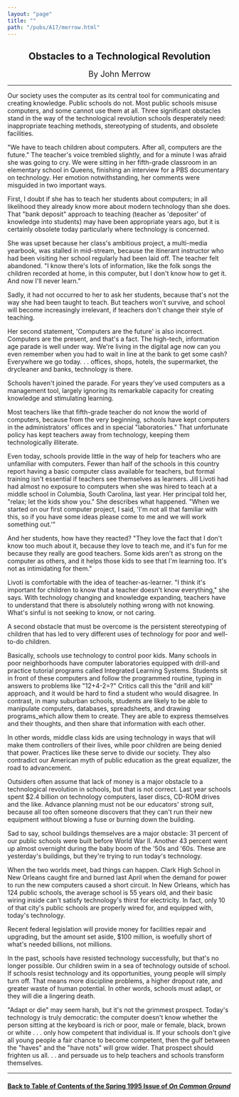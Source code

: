 ```yaml
---
layout: "page"
title: ""
path: "/pubs/A17/merrow.html"
---
```

<main>
<center><h2>
Obstacles to a Technological Revolution</h2>
<font size="+1">By John Merrow</font>
</center><hr/>
Our society uses the computer as its central tool for communicating and
creating knowledge. Public schools do not. Most public schools misuse
computers, and some cannot use them at all. Three significant obstacles
stand in the way of the technological revolution schools desperately need:
inappropriate teaching methods, stereotyping of students, and obsolete
facilities.
<p>
"We have to teach children about computers. After all, computers are the
future." The teacher's voice trembled slightly, and for a minute I was
afraid she was going to cry. We were sitting in her fifth-grade classroom
in an elementary school in Queens, finishing an interview for a PBS
documentary on technology. Her emotion notwithstanding, her comments were
misguided in two important ways.
</p><p>
First, I doubt if she has to teach her students about computers; in all
likelihood they already know more about modern technology than she does.
That "bank deposit" approach to teaching (teacher as 'depositer' of
knowledge into students) may have been appropriate years ago, but it is
certainly obsolete today   particularly where technology is concerned.
</p><p>
She was upset because her class's ambitious project, a multi-media
yearbook, was stalled in mid-stream, because the itinerant instructor who
had been visiting her school regularly had been laid off. The teacher felt
abandoned. "I know there's lots of information, like the folk songs the
children recorded at home, in this computer, but I don't know how to get
it. And now I'll never learn."
</p><p>
Sadly, it had not occurred to her to ask her students, because that's not
the way she had been taught to teach. But teachers won't survive, and
school will become increasingly irrelevant, if teachers don't change their
style of teaching.
</p><p>
Her second statement, 'Computers are the future' is also incorrect.
Computers are the present, and that's a fact. The high-tech, information
age parade is well under way. We're living in the digital age now   can
you even remember when you had to wait in line at the bank to get some
cash? Everywhere we go today. . . offices, shops, hotels, the supermarket,
the drycleaner and banks, technology is there.
</p><p>
Schools haven't joined the parade. For years they've used computers as a
management tool, largely ignoring its remarkable capacity for creating
knowledge and stimulating learning.
</p><p>
Most teachers   like that fifth-grade teacher   do not know the world of
computers, because from the very beginning, schools have kept computers in
the administrators' offices and in special "laboratories." That
unfortunate policy has kept teachers away from technology, keeping them
technologically illiterate.
</p><p>
Even today, schools provide little in the way of help for teachers who are
unfamiliar with computers. Fewer than half of the schools in this country
report having a basic computer class available for teachers, but formal
training isn't essential if teachers see themselves as learners. Jill
Livoti had had almost no exposure to computers when she was hired to teach
at a middle school in Columbia, South Carolina, last year. Her principal
told her, "relax; let the kids show you." She describes what happened.
"When we started on our first computer project, I said, 'I'm not all that
familiar with this, so if you have some ideas please come to me and we
will work something out.'"
</p><p>
And her students, how have they reacted? "They love the fact that I don't
know too much about it, because they love to teach me, and it's fun for me
because they really are good teachers. Some kids aren't as strong on the
computer as others, and it helps those kids to see that I'm learning too.
It's not as intimidating for them."
</p><p>
Livoti is comfortable with the idea of teacher-as-learner. "I think it's
important for children to know that a teacher doesn't know everything,"
she says. With technology changing and knowledge expanding, teachers have
to understand that there is absolutely nothing wrong with not knowing.
What's sinful is not seeking to know, or not caring.
</p><p>
A second obstacle that must be overcome is the persistent stereotyping of
children that has led to very different uses of technology for poor and
well-to-do children.
</p><p>
Basically, schools use technology to control poor kids. Many schools in
poor neighborhoods have computer laboratories equipped with drill-and
practice tutorial programs called Integrated Learning Systems. Students
sit in front of these computers and follow the programmed routine, typing
in answers to problems like "12+4-2=?" Critics call this the "drill and
kill" approach, and it would be hard to find a student who would disagree.
In contrast, in many suburban schools, students are likely to be able to
manipulate computers, databases, spreadsheets, and drawing programs_which
allow them to create. They are able to express themselves and their
thoughts, and then share that information with each other.
</p><p>
In other words, middle class kids are using technology in ways that will
make them controllers of their lives, while poor children are being denied
that power. Practices like these serve to divide our society. They also
contradict our American myth of public education as the great equalizer,
the road to advancement.
</p><p>
Outsiders often assume that lack of money is a major obstacle to a
technological revolution in schools, but that is not correct. Last year
schools spent $2.4 billion on technology   computers, laser discs, CD-ROM
drives and the like. Advance planning must not be our educators' strong
suit, because all too often someone discovers that they can't run their
new equipment without blowing a fuse or burning down the building.
</p><p>
Sad to say, school buildings themselves are a major obstacle: 31 percent
of our public schools were built before World War II. Another 43 percent
went up almost overnight during the baby boom of the '50s and '60s. These
are yesterday's buildings, but they're trying to run today's technology.
</p><p>
When the two worlds meet, bad things can happen. Clark High School in New
Orleans caught fire and burned last April when the demand for power to run
the new computers caused a short circuit. In New Orleans, which has 124
public schools, the average school is 55 years old, and their basic wiring
inside can't satisfy technology's thirst for electricity. In fact, only 10
of that city's public schools are properly wired for, and equipped with,
today's technology.
</p><p>
Recent federal legislation will provide money for facilities repair and
upgrading, but the amount set aside, $100 million, is woefully short of
what's needed   billions, not millions.
</p><p>
In the past, schools have resisted technology successfully, but that's no
longer possible. Our children swim in a sea of technology outside of
school. If schools resist technology and its opportunities, young people
will simply turn off. That means more discipline problems, a higher
dropout rate, and greater waste of human potential. In other words,
schools must adapt, or they will die a lingering death.
</p><p>
"Adapt or die" may seem harsh, but it's not the grimmest prospect. Today's
technology is truly democratic: the computer doesn't know whether the
person sitting at the keyboard is rich or poor, male or female, black,
brown or white . . . only how competent that individual is. If your
schools don't give all young people a fair chance to become competent,
then the gulf between the "haves" and the "have nots" will grow wider.
That prospect should frighten us all. . . and persuade us to help teachers
and schools transform themselves.
</p><hr/>
<h4><a href="/pubs/A17/">Back to
Table of Contents of the Spring 1995 Issue of <i>On Common
Ground</i></a>
</h4>
</main>
